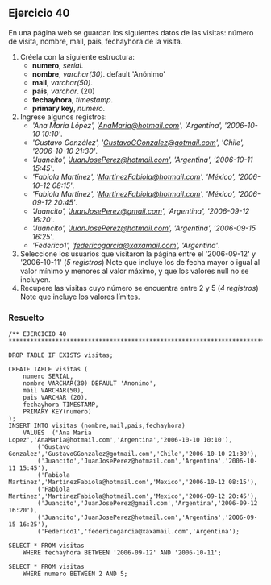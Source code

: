 ## Ejercicio 40

En una página web se guardan los siguientes datos de las visitas: número de visita, nombre, mail, pais, fechayhora de la visita.

1. Créela con la siguiente estructura:
	* **numero**, *serial*.
	* **nombre**, *varchar(30)*. default 'Anónimo'
	* **mail**, *varchar(50)*.
	* **pais**, *varchar*. (20)
	* **fechayhora**, *timestamp*.
	* **primary key**, *numero*.
3. Ingrese algunos registros:
	* *'Ana María López', 'AnaMaria@hotmail.com', 'Argentina', '2006-10-10 10:10'*.
	* *'Gustavo González', 'GustavoGGonzalez@gotmail.com', 'Chile', '2006-10-10 21:30'*.
	* *'Juancito', 'JuanJosePerez@hotmail.com', 'Argentina', '2006-10-11 15:45'*.
	* *'Fabiola Martínez', 'MartinezFabiola@hotmail.com', 'México', '2006-10-12 08:15'*.
	* *'Fabiola Martínez', 'MartinezFabiola@hotmail.com', 'México', '2006-09-12 20:45'*.
	* *'Juancito', 'JuanJosePerez@gmail.com', 'Argentina', '2006-09-12 16:20'*.
	* *'Juancito', 'JuanJosePerez@hotmail.com', 'Argentina', '2006-09-15 16:25'*.
	* *'Federico1', 'federicogarcia@xaxamail.com', 'Argentina'*.
3. Seleccione los usuarios que visitaron la página entre el '2006-09-12' y '2006-10-11' (*5 
registros*)
Note que incluye los de fecha mayor o igual al valor mínimo y menores al valor máximo, y que los 
valores null no se incluyen.
4. Recupere las visitas cuyo número se encuentra entre 2 y 5 (*4 registros*)
Note que incluye los valores límites. 


### Resuelto	
``` 			
/** EJERCICIO 40
******************************************************************************/

DROP TABLE IF EXISTS visitas;

CREATE TABLE visitas (
	numero SERIAL,
	nombre VARCHAR(30) DEFAULT 'Anonimo',
	mail VARCHAR(50),
	pais VARCHAR (20),
	fechayhora TIMESTAMP,
	PRIMARY KEY(numero)
);
INSERT INTO visitas (nombre,mail,pais,fechayhora)
	VALUES	('Ana Maria Lopez','AnaMaria@hotmail.com','Argentina','2006-10-10 10:10'),
		('Gustavo Gonzalez','GustavoGGonzalez@gotmail.com','Chile','2006-10-10 21:30'),
		('Juancito','JuanJosePerez@hotmail.com','Argentina','2006-10-11 15:45'),
		('Fabiola Martinez','MartinezFabiola@hotmail.com','Mexico','2006-10-12 08:15'),
		('Fabiola Martinez','MartinezFabiola@hotmail.com','Mexico','2006-09-12 20:45'),
		('Juancito','JuanJosePerez@gmail.com','Argentina','2006-09-12 16:20'),
		('Juancito','JuanJosePerez@hotmail.com','Argentina','2006-09-15 16:25'),
		('Federico1','federicogarcia@xaxamail.com','Argentina');
		
SELECT * FROM visitas
	WHERE fechayhora BETWEEN '2006-09-12' AND '2006-10-11';
	
SELECT * FROM visitas
	WHERE numero BETWEEN 2 AND 5;


``` 			
